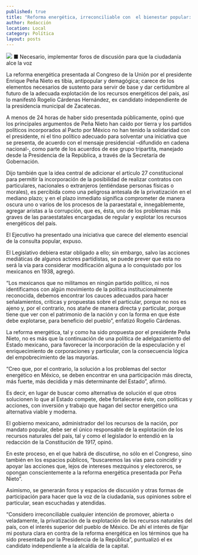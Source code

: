 ```yaml
---
published: true
title: "Reforma energética, irreconciliable con  el bienestar popular: Rogelio Cárdenas"
author: Redacción
location: Local
category: Política
layout: posts
---
```


![](http://i.imgur.com/PmQWQKZm.jpg)
■ Necesario, implementar foros de discusión para que la ciudadanía alce la voz

La reforma energética presentada al Congreso de la Unión por el presidente Enrique Peña Nieto es tibia, antipopular y demagógica; carece de los elementos necesarios de sustento para servir de base y dar certidumbre al futuro de la adecuada explotación de los recursos energéticos del país, así lo manifestó Rogelio Cárdenas Hernández, ex candidato independiente de la presidencia municipal de Zacatecas.

A menos de 24 horas de haber sido presentada públicamente, opinó que los principales argumentos de Peña Nieto han caído por tierra y los partidos políticos incorporados al Pacto por México no han tenido la solidaridad con el presidente, ni el tino político adecuado para solventar una iniciativa que se presenta, de acuerdo con el mensaje presidencial –difundido en cadena nacional-, como parte de los acuerdos de ese grupo tripartita, manejado desde la Presidencia de la República, a través de la Secretaría de Gobernación. 

Dijo también que la idea central de adicionar el artículo 27 constitucional para permitir la incorporación de la posibilidad de realizar contratos con particulares, nacionales o extranjeros (entiéndase personas físicas o morales), es percibida como una peligrosa antesala de la privatización en el mediano plazo; y en el plazo inmediato significa comprometer de manera oscura uno o varios de los procesos de la paraestatal e, innegablemente, agregar aristas a la corrupción, que es, ésta, uno de los problemas más graves de las paraestatales encargadas de regular y explotar los recursos energéticos del país.

El Ejecutivo ha presentado una iniciativa que carece del elemento esencial de la consulta popular, expuso. 

El Legislativo debiera estar obligado a ello; sin embargo, salvo las acciones mediáticas de algunos actores partidistas, se puede prever que esta no será la vía para considerar modificación alguna a lo conquistado por los mexicanos en 1938, agregó. 

“Los mexicanos que no militamos en ningún partido político, ni nos identificamos con algún movimiento de la política institucionalmente reconocida, debemos encontrar los cauces adecuados para hacer señalamientos, críticas y propuestas sobre el particular, porque no nos es ajeno y, por el contrario, nos atañe de manera directa y particular, porque tiene que ver con el patrimonio de la nación y con la forma en que éste debe explotarse, para beneficio del pueblo”, enfatizó Rogelio Cárdenas.

La reforma energética, tal y como ha sido propuesta por el presidente Peña Nieto, no es más que la continuación de una política de adelgazamiento del Estado mexicano, para favorecer la incorporación de la especulación y el enriquecimiento de corporaciones y particular, con la consecuencia lógica del empobrecimiento de las mayorías. 

“Creo que, por el contrario, la solución a los problemas del sector energético en México, se deben encontrar en una participación más directa, más fuerte, más decidida y más determinante del Estado”, afirmó.

Es decir, en lugar de buscar como alternativa de solución el que otros solucionen lo que al Estado compete, debe fortalecerse éste, con políticas y acciones, con inversión y trabajo que hagan del sector energético una alternativa viable y moderna. 

El gobierno mexicano, administrador del los recursos de la nación, por mandato popular, debe ser el único responsable de la explotación de los recursos naturales del país, tal y como el legislador lo entendió en la redacción de la Constitución de 1917, opinó.

En este proceso, en el que habrá de discutirse, no sólo en el Congreso, sino también en los espacios públicos, “buscaremos las vías para coincidir y apoyar las acciones que, lejos de intereses mezquinos y electoreros, se opongan conscientemente a la reforma energética presentada por Peña Nieto”. 

Asimismo, se generarán foros y espacios de discusión y otras formas de participación  para hacer que la voz de la ciudadanía, sus opiniones sobre el particular, sean escuchadas y atendidas.

“Considero irreconciliable cualquier intención de promover, abierta o veladamente, la privatización de la explotación de los recursos naturales del país, con el interés superior del pueblo de México. De ahí el interés de fijar mi postura clara en contra de la reforma energética en los términos que ha sido presentada por la Presidencia de la República”, puntualizó el ex candidato independiente a la alcaldía de la capital.
